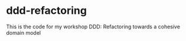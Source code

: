 # ddd-refactoring
This is the code for my workshop DDD: Refactoring towards a cohesive domain model
